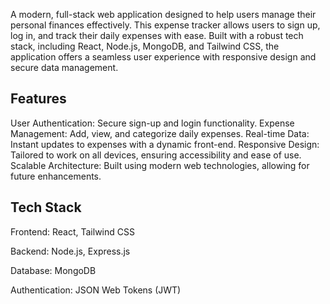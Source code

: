 A modern, full-stack web application designed to help users manage their personal finances effectively. This expense tracker allows users to sign up, log in, and track their daily expenses with ease. Built with a robust tech stack, including React, Node.js, MongoDB, and Tailwind CSS, the application offers a seamless user experience with responsive design and secure data management.

Features
-----------


User Authentication: Secure sign-up and login functionality.
Expense Management: Add, view, and categorize daily expenses.
Real-time Data: Instant updates to expenses with a dynamic front-end.
Responsive Design: Tailored to work on all devices, ensuring accessibility and ease of use.
Scalable Architecture: Built using modern web technologies, allowing for future enhancements.


Tech Stack
------------------

Frontend: React, Tailwind CSS

Backend: Node.js, Express.js

Database: MongoDB

Authentication: JSON Web Tokens (JWT)
